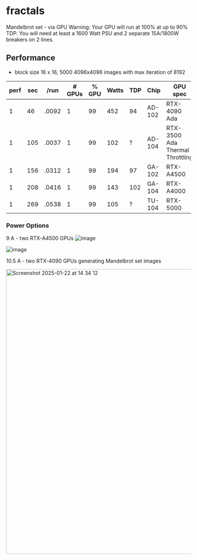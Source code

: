 # fractals
Mandelbrot set - via GPU
Warning: Your GPU will run at 100% at up to 90% TDP.  You will need at least a 1600 Watt PSU and 2 separate 15A/1800W breakers on 2 lines.

## Performance

- block size 16 x 16, 5000 4096x4096 images with max iteration of 8192

perf | sec | /run | # GPUs | % GPU | Watts | TDP | Chip | GPU spec
--- | --- | --- | --- | --- | --- | --- | --- | ---
1 | 46 | .0092 | 1 | 99 | 452 | 94 | AD-102 | RTX-4090 Ada 
1 | 105 | .0037 | 1 | 99 | 102 | ? | AD-104 | RTX-3500 Ada Thermal Throttling
1 | 156 | .0312 | 1 | 99 | 194 | 97 | GA-102 | RTX-A4500 
1 | 208 | .0416 | 1 | 99 | 143 | 102 | GA-104 | RTX-A4000 
1 | 269 | .0538 | 1 | 99 | 105 | ? | TU-104 | RTX-5000


### Power Options

9 A - two RTX-A4500 GPUs
![image](https://github.com/user-attachments/assets/e8843564-c8c1-4768-903d-6341b369e835)

![image](https://github.com/user-attachments/assets/7de6901a-a024-4d8f-b623-f8c10393bad4)

10.5 A - two RTX-4090 GPUs generating Mandelbrot set images

<img width="777" alt="Screenshot 2025-01-22 at 14 34 12" src="https://github.com/user-attachments/assets/7d98ebbf-1694-4c4e-8eb8-81a682cd473f" />
